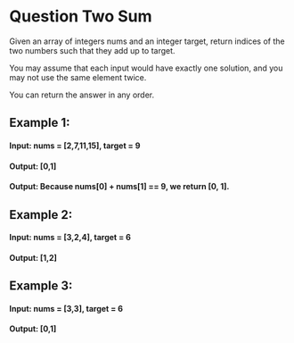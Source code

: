 # Question Two Sum

Given an array of integers nums and an integer target, return indices of the two numbers such that they add up to target.

You may assume that each input would have exactly one solution, and you may not use the same element twice.

You can return the answer in any order.


## Example 1:

#### Input: nums = [2,7,11,15], target = 9
#### Output: [0,1]
#### Output: Because nums[0] + nums[1] == 9, we return [0, 1].

## Example 2:

#### Input: nums = [3,2,4], target = 6
#### Output: [1,2]

## Example 3:

#### Input: nums = [3,3], target = 6
#### Output: [0,1]
